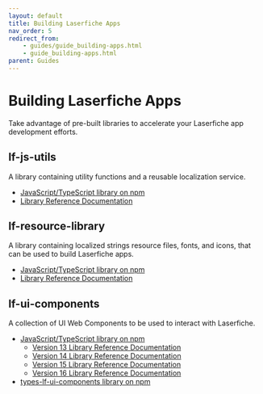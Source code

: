 ```yaml
---
layout: default
title: Building Laserfiche Apps
nav_order: 5
redirect_from:
    - guides/guide_building-apps.html
    - guide_building-apps.html
parent: Guides
---
```

<!--Copyright (c) Laserfiche.
Licensed under the MIT License. See LICENSE in the project root for license information.-->

# Building Laserfiche Apps

Take advantage of pre-built libraries to accelerate your Laserfiche app development efforts.

## lf-js-utils

A library containing utility functions and a reusable localization service.

- [JavaScript/TypeScript library on npm](https://www.npmjs.com/package/@laserfiche/lf-js-utils)
- [Library Reference Documentation](https://developer.laserfiche.com/client_reference/lf-js-utils/docs/4.x/index.html)


## lf-resource-library

A library containing localized strings resource files, fonts, and icons, that can be used to build Laserfiche apps.

- [JavaScript/TypeScript library on npm](https://www.npmjs.com/package/@laserfiche/lf-resource-library)
- [Library Reference Documentation](https://github.com/Laserfiche/lf-resource-library)

## lf-ui-components
A collection of UI Web Components to be used to interact with Laserfiche.
- [JavaScript/TypeScript library on npm](https://www.npmjs.com/package/@laserfiche/lf-ui-components)
    - [Version 13 Library Reference Documentation](https://developer.laserfiche.com/client_reference/lf-ui-components/docs/13.x/index.html)
    - [Version 14 Library Reference Documentation](https://developer.laserfiche.com/client_reference/lf-ui-components/docs/14.x/index.html)
    - [Version 15 Library Reference Documentation](https://developer.laserfiche.com/client_reference/lf-ui-components/docs/15.x/index.html)
    - [Version 16 Library Reference Documentation](https://developer.laserfiche.com/client_reference/lf-ui-components/docs/16.x/index.html)
- [types-lf-ui-components library on npm](https://www.npmjs.com/package/@laserfiche/types-lf-ui-components)